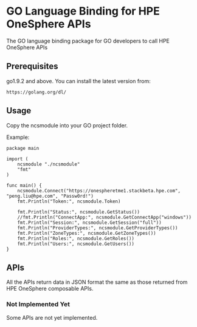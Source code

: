 # GO Language Binding for HPE OneSphere APIs

The GO language binding package for GO developers to call HPE OneSphere APIs

## Prerequisites

go1.9.2 and above. 
You can install the latest version from:

```
https://golang.org/dl/
```

## Usage

Copy the ncsmodule into your GO project folder.

Example:

```
package main

import (
    ncsmodule "./ncsmodule"
    "fmt"
)

func main() {
    ncsmodule.Connect("https://onespheretme1.stackbeta.hpe.com", "peng.liu@hpe.com", "Passw0rd!")
    fmt.Println("Token:", ncsmodule.Token)

    fmt.Println("Status:", ncsmodule.GetStatus())
    //fmt.Println("ConnectApp:", ncsmodule.GetConnectApp("windows"))
    fmt.Println("Session:", ncsmodule.GetSession("full"))
    fmt.Println("ProviderTypes:", ncsmodule.GetProviderTypes())
    fmt.Println("ZoneTypes:", ncsmodule.GetZoneTypes())
    fmt.Println("Roles:", ncsmodule.GetRoles())
    fmt.Println("Users:", ncsmodule.GetUsers())
}
```

## APIs

All the APIs return data in JSON format the same as those returned from HPE OneSphere composable APIs.

### Not Implemented Yet

Some APIs are not yet implemented.
